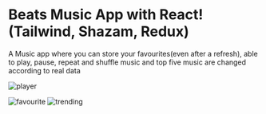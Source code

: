 <!-- npm run dev -->

<h1>Beats Music App with React! (Tailwind, Shazam, Redux)</h1>
<p>A Music app where you can store your favourites(even after a refresh), able to play, pause, repeat and shuffle music and top five music are changed according to real data</p>

![player](https://github.com/eshanie-hub/React_music_player/assets/61816545/d3f26516-86a8-4882-8c61-d844d4da0cf5)

![favourite](https://github.com/eshanie-hub/React_music_player/assets/61816545/cbc6c569-584c-43e0-9ae0-c2120de1a81a)
![trending](https://github.com/eshanie-hub/React_music_player/assets/61816545/3724051a-11ef-4d6e-aa18-055b0d3fe338)
